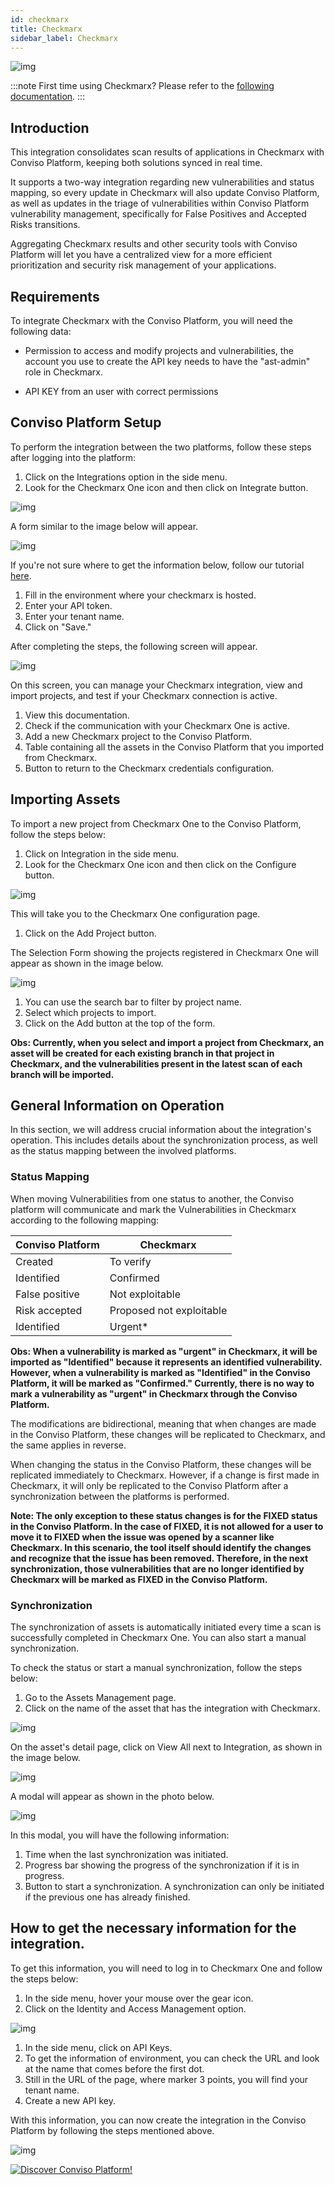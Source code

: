 ```yaml
---
id: checkmarx
title: Checkmarx
sidebar_label: Checkmarx
---
```


<div style={{textAlign: 'center'}}>

![img](../../static/img/integration_checkmarx.png)

</div>


:::note
First time using Checkmarx? Please refer to the [following documentation](https://checkmarx.com/resource/documents/en/34965-68517-checkmarx-one-user-guide.html).
:::

## Introduction

This integration consolidates scan results of applications in Checkmarx with Conviso Platform, keeping both solutions synced in real time.

It supports a two-way integration regarding new vulnerabilities and status mapping, so every update in Checkmarx will also update Conviso Platform, as well as updates in the triage of vulnerabilities within Conviso Platform vulnerability management, specifically for False Positives and Accepted Risks transitions.

Aggregating Checkmarx results and other security tools with Conviso Platform will let you have a centralized view for a more efficient prioritization and security risk management of your applications. 

## Requirements

To integrate Checkmarx with the Conviso Platform, you will need the following data:

- Permission to access and modify projects and vulnerabilities, the account you use to create the API key needs to have the "ast-admin" role in Checkmarx.

- API KEY from an user with correct permissions 

## Conviso Platform Setup

To perform the integration between the two platforms, follow these steps after logging into the platform:

1. Click on the Integrations option in the side menu.
2. Look for the Checkmarx One icon and then click on Integrate button.

<div style={{textAlign: 'center'}}>

![img](../../static/img/checkmarx-img1.png)

</div>

A form similar to the image below will appear.

<div style={{textAlign: 'center'}}>

![img](../../static/img/checkmarx-img2.png)

</div>

If you're not sure where to get the information below, follow our tutorial [here](#how-to-get-the-necessary-information-for-the-integration).

1. Fill in the environment where your checkmarx is hosted.
2. Enter your API token.
3. Enter your tenant name.
4. Click on "Save."

After completing the steps, the following screen will appear.

<div style={{textAlign: 'center'}}>

![img](../../static/img/checkmarx-img3.png)

</div>

On this screen, you can manage your Checkmarx integration, view and import projects, and test if your Checkmarx connection is active.

1. View this documentation.
2. Check if the communication with your Checkmarx One is active.
3. Add a new Checkmarx project to the Conviso Platform.
4. Table containing all the assets in the Conviso Platform that you imported from Checkmarx.
5. Button to return to the Checkmarx credentials configuration.


## Importing Assets

To import a new project from Checkmarx One to the Conviso Platform, follow the steps below:
1. Click on Integration in the side menu.
2. Look for the Checkmarx One icon and then click on the Configure button.

<div style={{textAlign: 'center'}}>

![img](../../static/img/checkmarx-img9.png)

</div>

This will take you to the Checkmarx One configuration page.

1. Click on the Add Project button.

The Selection Form showing the projects registered in Checkmarx One will appear as shown in the image below.

<div style={{textAlign: 'center'}}>

![img](../../static/img/checkmarx-img4.png)

</div>

1. You can use the search bar to filter by project name.
2. Select which projects to import.
3. Click on the Add button at the top of the form.

**Obs: Currently, when you select and import a project from Checkmarx, an asset will be created for each existing branch in that project in Checkmarx, and the vulnerabilities present in the latest scan of each branch will be imported.**

## General Information on Operation

In this section, we will address crucial information about the integration's operation. This includes details about the synchronization process, as well as the status mapping between the involved platforms.

### Status Mapping

When moving Vulnerabilities from one status to another, the Conviso platform will communicate and mark the Vulnerabilities in Checkmarx according to the following mapping:

<div style={{display: 'ruby-text'}}>

| Conviso Platform     | Checkmarx                |
|----------------------|--------------------------|
| Created              | To verify                |
| Identified           | Confirmed                |
| False positive       | Not exploitable          |
| Risk accepted        | Proposed not exploitable |
| Identified           | Urgent*                  |

</div>

**Obs: When a vulnerability is marked as "urgent" in Checkmarx, it will be imported as "Identified" because it represents an identified vulnerability. However, when a vulnerability is marked as "Identified" in the Conviso Platform, it will be marked as "Confirmed." Currently, there is no way to mark a vulnerability as "urgent" in Checkmarx through the Conviso Platform.**

The modifications are bidirectional, meaning that when changes are made in the Conviso Platform, these changes will be replicated to Checkmarx, and the same applies in reverse.

When changing the status in the Conviso Platform, these changes will be replicated immediately to Checkmarx. However, if a change is first made in Checkmarx, it will only be replicated to the Conviso Platform after a synchronization between the platforms is performed.

**Note: The only exception to these status changes is for the FIXED status in the Conviso Platform. In the case of FIXED, it is not allowed for a user to move it to FIXED when the issue was opened by a scanner like Checkmarx. In this scenario, the tool itself should identify the changes and recognize that the issue has been removed. Therefore, in the next synchronization, those vulnerabilities that are no longer identified by Checkmarx will be marked as FIXED in the Conviso Platform.**



### Synchronization

The synchronization of assets is automatically initiated every time a scan is successfully completed in Checkmarx One. You can also start a manual synchronization.

To check the status or start a manual synchronization, follow the steps below:

1. Go to the Assets Management page.
2. Click on the name of the asset that has the integration with Checkmarx.

<div style={{textAlign: 'center'}}>

![img](../../static/img/checkmarx-img11.png)

</div>


On the asset's detail page, click on View All next to Integration, as shown in the image below.

<div style={{textAlign: 'center'}}>

![img](../../static/img/checkmarx-img5.png)

</div>

A modal will appear as shown in the photo below.

<div style={{textAlign: 'center'}}>

![img](../../static/img/checkmarx-img6.png)

</div>

In this modal, you will have the following information:
1. Time when the last synchronization was initiated.
2. Progress bar showing the progress of the synchronization if it is in progress.
3. Button to start a synchronization. A synchronization can only be initiated if the previous one has already finished.

## How to get the necessary information for the integration.

To get this information, you will need to log in to Checkmarx One and follow the steps below:

1. In the side menu, hover your mouse over the gear icon.
2. Click on the Identity and Access Management option.

<div style={{textAlign: 'center'}}>

![img](../../static/img/checkmarx-img7.png)

</div>

1. In the side menu, click on API Keys.
2. To get the information of environment, you can check the URL and look at the name that comes before the first dot.
3. Still in the URL of the page, where marker 3 points, you will find your tenant name.
4. Create a new API key.

With this information, you can now create the integration in the Conviso Platform by following the steps mentioned above.

<div style={{textAlign: 'center'}}>

![img](../../static/img/checkmarx-img8.png)

</div>

[![Discover Conviso Platform!](https://no-cache.hubspot.com/cta/default/5613826/interactive-125788977029.png)](https://cta-service-cms2.hubspot.com/web-interactives/public/v1/track/redirect?encryptedPayload=AVxigLKtcWzoFbzpyImNNQsXC9S54LjJuklwM39zNd7hvSoR%2FVTX%2FXjNdqdcIIDaZwGiNwYii5hXwRR06puch8xINMyL3EXxTMuSG8Le9if9juV3u%2F%2BX%2FCKsCZN1tLpW39gGnNpiLedq%2BrrfmYxgh8G%2BTcRBEWaKasQ%3D&webInteractiveContentId=125788977029&portalId=5613826)